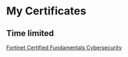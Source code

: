 # My Certificates

## Time limited
[Fortinet Certified Fundamentals Cybersecurity](https://github.com/emre-mr246/blob/main/certificates/fortinet/fundamentals.md)
